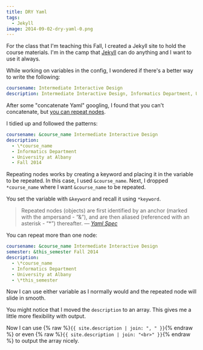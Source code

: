 ```yaml
---
title: DRY Yaml
tags:
  - Jekyll
image: 2014-09-02-dry-yaml-0.png
---
```


For the class that I'm teaching this Fall, I created a Jekyll site to hold the course materials. I'm in the camp that [Jekyll](http://jekyllrb.com/) can do anything and I want to use it always.

While working on variables in the config, I wondered if there's a better way to write the following:

```yaml
coursename: Intermediate Interactive Design
description: Intermediate Interactive Design, Informatics Department, University at Albany, Fall 2014
```

After some "concatenate Yaml" googling, I found that you can't concatenate, but [you can repeat nodes](http://stackoverflow.com/a/5954748).

I tidied up and followed the patterns:

```yaml
coursename: &course_name Intermediate Interactive Design
description:
  - \*course_name
  - Informatics Department
  - University at Albany
  - Fall 2014
```

Repeating nodes works by creating a keyword and placing it in the variable to be repeated. In this case, I used `&course_name`. Next, I dropped `*course_name` where I want `&course_name` to be repeated.

You set the variable with `&keyword` and recall it using `*keyword`.

> Repeated nodes (objects) are first identified by an anchor (marked with the ampersand - “&”), and are then aliased (referenced with an asterisk - “\*”) thereafter.
> <cite>&mdash; <a href="http://yaml.org/spec/1.2/spec.html#id2760395">Yaml Spec</a></cite>

You can repeat more than one node:

```yaml
coursename: &course_name Intermediate Interactive Design
semester: &this_semester Fall 2014
description:
  - \*course_name
  - Informatics Department
  - University at Albany
  - \*this_semester
```

Now I can use either variable as I normally would and the repeated node will slide in smooth.

You might notice that I moved the `description` to an array. This gives me a little more flexibility with output.

Now I can use {% raw %}`{{ site.description | join: ", " }}`{% endraw %} or even {% raw %}`{{ site.description | join: "<br>" }}`{% endraw %} to output the array nicely.
